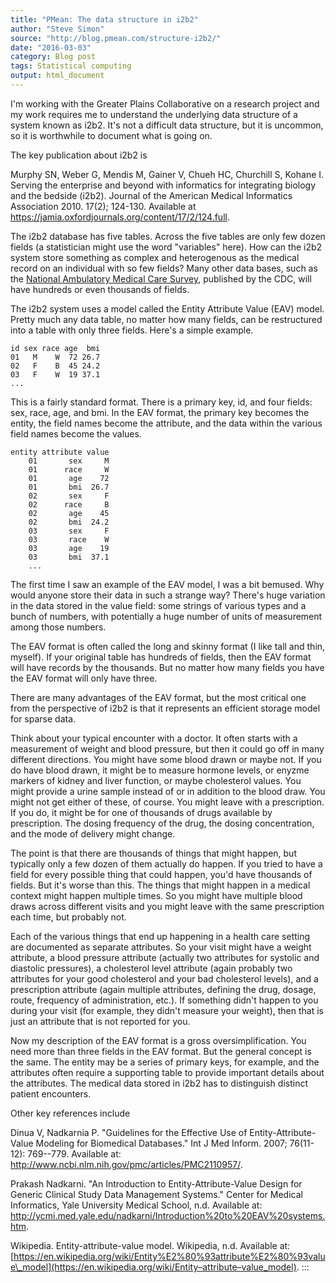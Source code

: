 ```yaml
---
title: "PMean: The data structure in i2b2"
author: "Steve Simon"
source: "http://blog.pmean.com/structure-i2b2/"
date: "2016-03-03"
category: Blog post
tags: Statistical computing
output: html_document
---
```


I'm working with the Greater Plains Collaborative on a research project
and my work requires me to understand the underlying data structure of a
system known as i2b2. It's not a difficult data structure, but it is
uncommon, so it is worthwhile to document what is going on.

<!---More--->

The key publication about i2b2 is

Murphy SN, Weber G, Mendis M, Gainer V, Chueh HC, Churchill S, Kohane I.
Serving the enterprise and beyond with informatics for integrating
biology and the bedside (i2b2). Journal of the American Medical
Informatics Association 2010. 17(2); 124-130. Available at
<https://jamia.oxfordjournals.org/content/17/2/124.full>.

The i2b2 database has five tables. Across the five tables are only few
dozen fields (a statistician might use the word "variables" here). How
can the i2b2 system store something as complex and heterogenous as the
medical record on an individual with so few fields? Many other data
bases, such as the [National Ambulatory Medical Care
Survey](http://www.cdc.gov/nchs/ahcd.htm), published by the CDC, will
have hundreds or even thousands of fields.

The i2b2 system uses a model called the Entity Attribute Value (EAV)
model. Pretty much any data table, no matter how many fields, can be
restructured into a table with only three fields. Here's a simple
example.

    id sex race age  bmi
    01   M    W  72 26.7
    02   F    B  45 24.2
    03   F    W  19 37.1
    ...

This is a fairly standard format. There is a primary key, id, and four
fields: sex, race, age, and bmi. In the EAV format, the primary key
becomes the entity, the field names become the attribute, and the data
within the various field names become the values.

    entity attribute value
        01       sex     M
        01      race     W
        01       age    72  
        01       bmi  26.7
        02       sex     F
        02      race     B
        02       age    45
        02       bmi  24.2
        03       sex     F
        03       race    W
        03       age    19
        03       bmi  37.1
        ...

The first time I saw an example of the EAV model, I was a bit bemused.
Why would anyone store their data in such a strange way? There's huge
variation in the data stored in the value field: some strings of various
types and a bunch of numbers, with potentially a huge number of units of
measurement among those numbers.

The EAV format is often called the long and skinny format (I like tall
and thin, myself). If your original table has hundreds of fields, then
the EAV format will have records by the thousands. But no matter how
many fields you have the EAV format will only have three.

There are many advantages of the EAV format, but the most critical one
from the perspective of i2b2 is that it represents an efficient storage
model for sparse data.

Think about your typical encounter with a doctor. It often starts with a
measurement of weight and blood pressure, but then it could go off in
many different directions. You might have some blood drawn or maybe not.
If you do have blood drawn, it might be to measure hormone levels, or
enyzme markers of kidney and liver function, or maybe cholesterol
values. You might provide a urine sample instead of or in addition to
the blood draw. You might not get either of these, of course. You might
leave with a prescription. If you do, it might be for one of thousands
of drugs available by prescription. The dosing frequency of the drug,
the dosing concentration, and the mode of delivery might change.

The point is that there are thousands of things that might happen, but
typically only a few dozen of them actually do happen. If you tried to
have a field for every possible thing that could happen, you'd have
thousands of fields. But it's worse than this. The things that might
happen in a medical context might happen multiple times. So you might
have multiple blood draws across different visits and you might leave
with the same prescription each time, but probably not.

Each of the various things that end up happening in a health care
setting are documented as separate attributes. So your visit might have
a weight attribute, a blood pressure attribute (actually two attributes
for systolic and diastolic pressures), a cholesterol level attribute
(again probably two attributes for your good cholesterol and your bad
cholesterol levels), and a prescription attribute (again multiple
attributes, defining the drug, dosage, route, frequency of
administration, etc.). If something didn't happen to you during your
visit (for example, they didn't measure your weight), then that is just
an attribute that is not reported for you.

Now my description of the EAV format is a gross oversimplification. You
need more than three fields in the EAV format. But the general concept
is the same. The entity may be a series of primary keys, for example,
and the attributes often require a supporting table to provide important
details about the attributes. The medical data stored in i2b2 has to
distinguish distinct patient encounters.

Other key references include

Dinua V, Nadkarnia P. "Guidelines for the Effective Use of
Entity-Attribute-Value Modeling for Biomedical Databases." Int J Med
Inform. 2007; 76(11-12): 769--779. Available at:
<http://www.ncbi.nlm.nih.gov/pmc/articles/PMC2110957/>.

Prakash Nadkarni. "An Introduction to Entity-Attribute-Value Design for
Generic Clinical Study Data Management Systems." Center for Medical
Informatics, Yale University Medical School, n.d. Available at:
<http://ycmi.med.yale.edu/nadkarni/Introduction%20to%20EAV%20systems.htm>.

Wikipedia. Entity-attribute-value model. Wikipedia, n.d. Available at:
[https://en.wikipedia.org/wiki/Entity%E2%80%93attribute%E2%80%93value\_model](https://en.wikipedia.org/wiki/Entity–attribute–value_model).
:::

